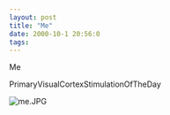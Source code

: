 ```yaml
---
layout: post
title: "Me"
date: 2000-10-1 20:56:0
tags: 
---
```


Me




PrimaryVisualCortexStimulationOfTheDay

![me.JPG][1]





   [1]: me.JPG
